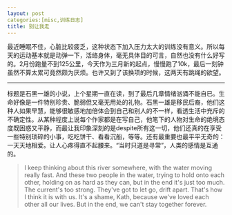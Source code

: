 ```yaml
---
layout: post
categories:[misc,训练日志]
title: 别让我走
---
```


最近睡眠不佳，心脏比较疲乏，这种状态下加入压力太大的训练没有意义。所以每天的运动基本就是动弹一下，活络身体，毫无具体目的可言，自然也没有什么好写的。2月份跑量不到125公里，今天作为三月新的起点，慢慢跑了10k，最后一刻钟虽然不算太累可竟然颇为厌烦。也许又到了该换项的时候，这两天有跳绳的欲望。

---

标题是石黑一雄的小说，上个星期一直在读，到了最后几章情绪汹涌不能自已。生命好像是一件特别珍贵、脆弱但又毫无用处的礼物。石黑一雄是移民后裔，他们这种人如果早慧，能够很敏感地加倍体会到自己和别人的不一样，看透生活中充斥的不确定性。从某种程度上说每个作家都是在写自己，他笔下的人物对生命的绝境态度既困惑又平静，而最让我印象深刻的是despite所有这一切，他们还真的在享受一些特别琐碎的小事，吃吃饼干、看看沉船，等等。还有最重要也最平平无奇的：一天天地相爱。让人心疼得直不起腰来。“当时只道是寻常”，人类的感情是互通的。

> I keep thinking about this river somewhere, with the water moving really fast. And these two people in the water, trying to hold onto each other, holding on as hard as they can, but in the end it's just too much. The current's too strong. They've got to let go, drift apart. That's how I think it is with us. It's a shame, Kath, because we've loved each other all our lives. But in the end, we can't stay together forever.
